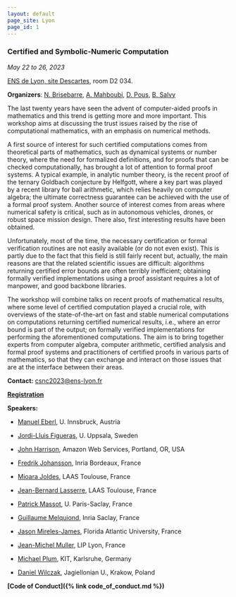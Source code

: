 ```yaml
---
layout: default
page_site: Lyon 
page_id: 1
---
```


### Certified and Symbolic-Numeric Computation

*May 22 to 26, 2023*

[ENS de Lyon, site Descartes](http://www.ens-lyon.fr/en/), room D2 034.

**Organizers**: [N. Brisebarre](http://perso.ens-lyon.fr/nicolas.brisebarre/), [A. Mahboubi](http://people.rennes.inria.fr/Assia.Mahboubi/), [D. Pous](http://perso.ens-lyon.fr/damien.pous/), [B. Salvy](http://perso.ens-lyon.fr/bruno.salvy/)

The last twenty years have seen the advent of computer-aided proofs in mathematics and this trend is getting more and more important. This workshop aims at discussing the trust issues raised by the rise of computational mathematics, with an emphasis on numerical methods.

A first source of interest for such certified computations comes from theoretical parts of mathematics, such as dynamical systems or number theory, where the need for formalized definitions, and for proofs that can be checked computationally, has brought a lot of attention to formal proof systems. A typical example, in analytic number theory, is the recent proof of the ternary Goldbach conjecture by Helfgott, where a key part was played by a recent library for ball arithmetic, which relies heavily on computer algebra; the ultimate correctness guarantee can be achieved with the use of a formal proof system.
Another source of interest comes from areas where numerical safety is critical, such as in autonomous vehicles, drones, or  robust space mission design. There also, first interesting results have been obtained. 

Unfortunately, most of the time, the necessary certification or formal verification routines are not easily available (or do not even exist). This is partly due to the fact that this field is still fairly recent but, actually, the main reasons are that the related scientific issues are difficult:  algorithms returning certified error bounds are often terribly inefficient;
obtaining formally verified implementations using a proof assistant requires a lot of manpower, and good backbone libraries.

The workshop will combine talks on recent proofs of mathematical results, where some level of certified computation played a crucial role, with overviews of the state-of-the-art on fast and stable numerical computations
on computations returning certified numerical results, i.e., where an error bound is part of the output; on formally verified implementations for performing the aforementioned computations. The aim is to bring together experts from computer algebra, computer arithmetic, certified analysis and formal proof systems and practitioners of certified proofs in various parts of mathematics, so that they can exchange and interact on those issues that are at the interface between their areas. 

**Contact:** [csnc2023@ens-lyon.fr](mailto:csnc2023@ens-lyon.fr)

**[Registration](https://csnc23.sciencesconf.org)**

**Speakers:**

* [Manuel Eberl](http://cl-informatik.uibk.ac.at/users/meberl/), U. Innsbruck, Austria

* [Jordi-Lluis Figueras](http://www2.math.uu.se/~figueras/), U. Uppsala, Sweden

* [John Harrison](https://www.cl.cam.ac.uk/~jrh13/), Amazon Web Services, Portland, OR, USA

* [Fredrik Johansson](https://fredrikj.net/), Inria Bordeaux, France

* [Mioara Joldes](https://homepages.laas.fr/mmjoldes/), LAAS Toulouse, France

* [Jean-Bernard Lasserre](https://homepages.laas.fr/lasserre/drupal/home), LAAS Toulouse, France

* [Patrick Massot](https://www.imo.universite-paris-saclay.fr/~pmassot/), U. Paris-Saclay, France

* [Guillaume Melquiond](https://www.lri.fr/~melquion/), Inria Saclay, France

* [Jason Mireles-James](http://www.math.fau.edu/people/faculty/mirelesjames.php), Florida Atlantic University, France

* [Jean-Michel Muller](https://perso.ens-lyon.fr/jean-michel.muller/), LIP Lyon, France

* [Michael Plum](https://www.math.kit.edu/iana2/~plum/en), KIT, Karlsruhe, Germany

* [Daniel Wilczak](https://ww2.ii.uj.edu.pl/~wilczak/), Jagiellonian U., Krakow, Poland

  

**[Code of Conduct]({% link code_of_conduct.md %})**

